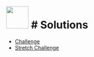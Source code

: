# <img src="https://cloud.githubusercontent.com/assets/7833470/10423298/ea833a68-7079-11e5-84f8-0a925ab96893.png" width="60"> # Solutions

* <a href="https://github.com/sf-wdi-24/fibonacci/compare/solution" target="_blank">Challenge</a>
* <a href="https://github.com/sf-wdi-24/fibonacci/compare/solution-recursive" target="_blank">Stretch Challenge</a>
